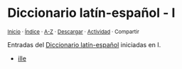 # Diccionario latín-español - I
<sup>[Inicio](../index.md) · [Índice](../indices/latin-espanol.md) · [A-Z](../indices/alfabetico.md) · <a href="../indices/latin-espanol-i.html" download="jucardus-latin-espanol-i.html">Descargar</a> · [Actividad](../indices/actividad.md) · Compartir</sup>

Entradas del [Diccionario latín-español](../indices/latin-espanol.md) iniciadas en I.

* [ille](../contenido/i/l/l/ille.md)
